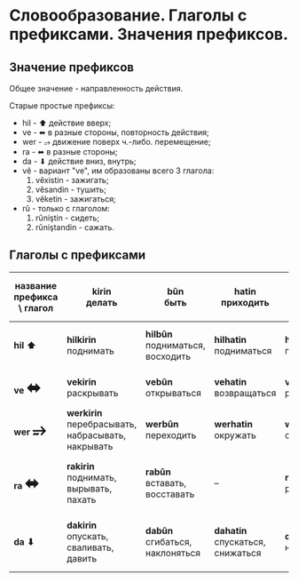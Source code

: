 # Словообразование. Глаголы с префиксами. Значения префиксов.

## Значение префиксов

Общее значение - направленность действия.

Старые простые префиксы:

* hil - ⬆︎ действие вверх;
* ve - ⬌ в разные стороны, повторность действия;
* wer - ⥴ движение поверх ч.-либо. перемещение;
* ra - ⬌ в разные стороны;
* da - ⬇︎ действие вниз, внутрь;
* vê - вариант "ve", им образованы всего 3 глагола:
    1. vêxistin - зажигать;
    2. vêsandin - тушить;
    3. vêketin - зажигаться;
* rû - только с глаголом:
    1. rûniştin - сидеть;
    2. rûniştandin - сажать.

## Глаголы с префиксами
| название префикса \ глагол                     | kirin<br/>делать                                       | bûn<br/>быть                          | hatin<br/>приходить                   | girtin<br>взять              | dan<br/>давать                                           | histin<br/>бить, помещать                                   | ketin<br/>падать, попадать                 | gerandin<br/>водить, управлять, вращать                             | kişîn<br/>тащиться, тянуться                          |
| ---------------------------------------------- | ------------------------------------------------------ | ------------------------------------- | ------------------------------------- | ---------------------------- | -------------------------------------------------------- | ----------------------------------------------------------- | ------------------------------------------ | ------------------------------------------------------------------- | ----------------------------------------------------- |
| **hil ⬆︎**                                     | **hilkirin**<br/>поднимать                             | **hilbûn**<br/>подниматься, восходить | **hilhatin**<br/>подниматься          | **hilgirtin**<br/>поднимать  | **hildan**<br/>поднимать, бросать вверх, брать           | **hilhistin**<br/>расстилать, разворачивать, распространять | –                                          | –                                                                   | **hilkişandin**<br/>вытаскивать вверх, поднимать      |
| **ve <span style="font-size: 30px">⬌</span>**  | **vekirin**<br/>раскрывать                             | **vebûn**<br/>открываться             | **vehatin**<br/>возвращаться          | **vegirtin**<br/>растягивать | **vedan**<br/>раскапывать, обшаривать                    | **vêhistin**<br/>зажигать                                   | **vêkitin**<br/>зажигаться                 | **vegerandin**<br/>возращать, сворачивать                           | **vekişîn**<br/>отходить, отступать                   |
| **wer <span style="font-size: 30px">⥴</span>** | **werkirin**<br/>перебрасывать, набрасывать, накрывать | **werbûn**<br/>переходить             | **werhatin**<br/>окружать             | **wergirtin**<br/>одевать    | **werdan**<br/>полоскать                                 | –                                                           | –                                          | **wergerandin**<br/>переворачивать, переводить (с языка)            | –                                                     |
| **ra <span style="font-size: 30px">⬌</span>**  | **rakirin**<br/>поднимать, вырывать, пахать            | **rabûn**<br/>вставать, восставать    | –                                     | **ragirtin**<br/>растягивать | **radan**<br/>отгонять, разгонять, бросаться, обращаться | **rahistin**<br/>расстилать                                 | **rakitin**<br/>лежать растянувшись, спать | –                                                                   | **rakişîn**<br/>растягивать, вытягивать, натягиваться |
| **da ⬇︎**                                      | **dakirin**<br/>опускать, сваливать, давить            | **dabûn**<br/>сгибаться, наклоняться  | **dahatin**<br/>спускаться, снижаться | **dagirtin**<br/>наполнять   | **dadan**<br/>закрывать, запирать, зажигать              | **dahistin**<br/>опускать, закрывать                        | **dakitin**<br/>спускаться                 | **dagirandin**<br/>поворачивать, сворачивать (с дороги), возвращать | **dakişîn**<br/>спускаться, снижаться, быть втянутым  |
